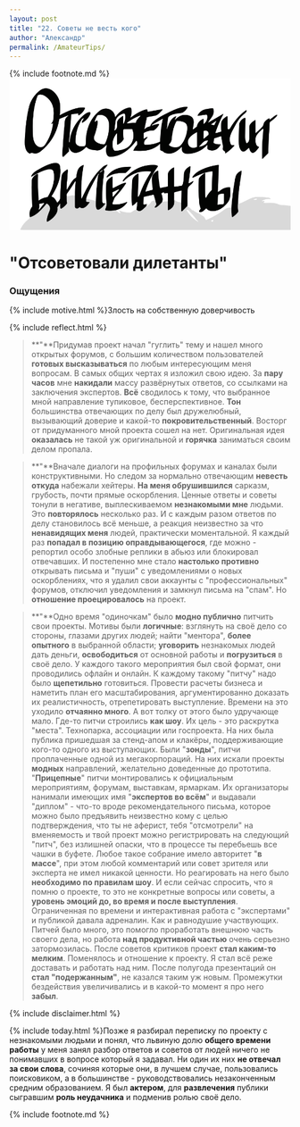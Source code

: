 ```yaml
---
layout: post
title: "22. Советы не весть кого"
author: "Александр"
permalink: /AmateurTips/
---
```

{% include footnote.md %}
<a href="cards"/>!["Наслушался прохожих"](/_img/22.svg)</a>
# "Отсоветовали дилетанты"

### Ощущения
{% include motive.html %}Злость на собственную доверчивость

{% include reflect.html %}
>**"**Придумав проект начал "гуглить" тему и нашел много открытых форумов, с большим количеством пользователей **готовых высказываться** по любым интересующим меня вопросам. В самых общих чертах я изложил свою идею. За **пару часов** мне **накидали** массу развёрнутых ответов, со ссылками на заключения экспертов. **Всё** сводилось к тому, что выбранное мной направление тупиковое, бесперспективное. **Тон** большинства отвечающих по делу был дружелюбный, вызывающий доверие и какой-то **покровительственный**. Восторг от придуманного мной проекта сошел на нет. Оригинальная идея **оказалась** не такой уж оригинальной и **горячка** заниматься своим делом пропала. 

>**"**Вначале диалоги на профильных форумах и каналах были конструктивными. Но следом за нормально отвечающим **невесть откуда** набежали хейтеры. **На меня обрушившился** сарказм, грубость, почти прямые оскорбления. Ценные ответы и советы тонули в негативе, выплескиваемом **незнакомыми мне** людьми. Это **повторялось** несколько раз. И с каждым разом ответов по делу становилось всё меньше, а реакция неизвестно за что **ненавидящих меня** людей, практически моментальной. Я каждый раз **попадал в позицию оправдывающегося**, где можно - репортил особо злобные реплики в абьюз или блокировал отвечавших. И постепенно мне стало **настолько противно** открывать письма и "пуши" с уведомлениями о новых оскорблениях, что я удалил свои аккаунты с "профессиональных" форумов, отключил уведомления и замкнул письма на "спам". Но **отношение проецировалось** на проект.

>**"**Одно время "одиночкам" было **модно публично** питчить свои проекты. Мотивы были **логичные**: взглянуть на своё дело со стороны, глазами других людей; найти "ментора", **более опытного** в выбранной области; **уговорить** незнакомых людей дать деньги, **освободиться** от основной работы и **погрузиться** в своё дело. У каждого такого мероприятия был свой формат, они проводились офлайн и онлайн. К каждому такому "питчу" надо было **щепетильно** готовиться. Провести расчеты бизнеса и наметить план его масштабирования, аргументированно доказать их реалистичность, отрепетировать выступление. Времени на это уходило **отчаянно много**. А вот толку от этого было удручающе мало. Где-то питчи строились **как шоу**. Их цель - это раскрутка "места". Технопарка, ассоциации или госпроекта. На них была публика пришедшая за стенд-апом и клакёры, поддерживающие кого-то одного из выступающих. Были "**зонды**", питчи проплаченные одной из мегакорпораций. На них искали проекты **модных** направлений, желательно доведенные до прототипа. "**Прицепные**" питчи монтировались к официальным мероприятиям, форумам, выставкам, ярмаркам. Их организаторы нанимали имеющих имя "**экспертов во всём**" и выдавали "диплом" - что-то вроде рекомендательного письма, которое можно было предъявить неизвестно кому с целью подтверждения, что ты не аферист, тебя "отсмотрели" на вменяемость и твой проект можно регистрировать на следующий "питч", без излишней опаски, что в процессе ты перебьешь все чашки в буфете. Любое такое собрание имело авторитет "**в массе**", при этом любой комментарий или совет зрителя или эксперта не имел никакой ценности. Но реагировать на него было **необходимо по правилам шоу**. И если сейчас спросить, что я помню о проекте, то это не конкретные вопросы или советы, а **уровень эмоций до, во время и после выступления**.  Ограниченная по времени и интерактивная работа с "экспертами" и публикой давала адреналин. Как и равнодушие участвующих. Питчей было много, это помогло проработать внешнюю часть своего дела, но работа **над продуктивной частью** очень серьезно затормозилась. После советов критиков проект **стал каким-то мелким**. Поменялось и отношение к проекту. Я стал всё реже доставать и работать над ним. После полугода презентаций он **стал "подержанным"**, не казался таким уж новым. Промежутки бездействия увеличивались и в какой-то момент я про него **забыл**.

{% include disclaimer.html %}

{% include today.html %}Позже я разбирал переписку по проекту с незнакомыми людьми и понял, что львиную долю **общего времени работы** у меня занял разбор ответов и советов от людей ничего не понимавших в вопросе который я задавал. Ни один их них **не отвечал за свои слова**, сочиняя которые они, в лучшем случае, пользовались поисковиком, а в большинстве - руководствовались незаконченным средним образованием. Я был **актером**, для **развлечения** публики сыгравшим **роль неудачника** и подменив ролью своё дело. 

{% include footnote.md %}
